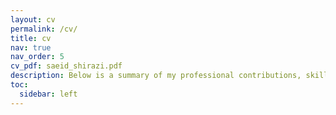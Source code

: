 ```yaml
---
layout: cv
permalink: /cv/
title: cv
nav: true
nav_order: 5
cv_pdf: saeid_shirazi.pdf
description: Below is a summary of my professional contributions, skills, and accomplishments. For portability and more detailed information, please click the pdf icon in the upper right to download my latest resume.
toc:
  sidebar: left
---
```

